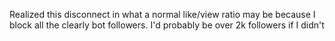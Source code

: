 Realized this disconnect in what a normal like/view ratio may be because I block all the clearly bot followers. I'd probably be over 2k followers if I didn't

